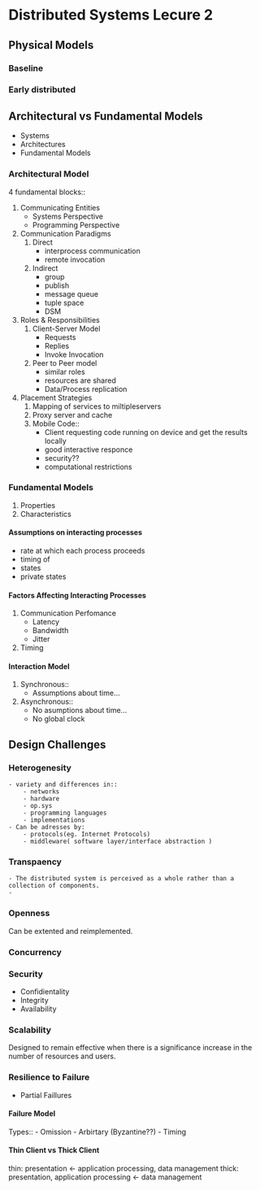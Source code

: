 # Distributed Systems Lecure 2


## Physical Models
### Baseline
### Early distributed

## Architectural vs Fundamental Models
- Systems
- Architectures
- Fundamental Models

### Architectural Model
4 fundamental blocks::

1) Communicating Entities
    - Systems Perspective
    - Programming Perspective
2) Communication  Paradigms
    1) Direct 
        - interprocess communication
        - remote invocation
    2) Indirect
        - group
        - publish
        - message queue
        - tuple space
        - DSM
3) Roles & Responsibilities
    1) Client-Server Model
        - Requests
        - Replies
        - Invoke Invocation
    2) Peer to Peer model
        - similar roles
        - resources are shared
        - Data/Process replication 
4) Placement Strategies
    1) Mapping of services to miltipleservers
    2) Proxy server and cache
    3) Mobile Code::
        - Client requesting code running on device and get the results locally
        - good interactive responce
        - security??
        - computational restrictions

### Fundamental Models
1) Properties 
2) Characteristics

#### Assumptions on interacting processes
- rate at which each process proceeds
- timing of 
- states
- private states

#### Factors Affecting Interacting Processes
1) Communication Perfomance
    - Latency
    - Bandwidth
    - Jitter
2) Timing

#### Interaction Model
1) Synchronous::
    - Assumptions about time...
2) Asynchronous::
    - No asumptions about time...
    - No global clock

## Design Challenges
### Heterogenesity
    - variety and differences in::
        - networks
        - hardware
        - op.sys
        - programming languages
        - implementations
    - Can be adresses by:
        - protocols(eg. Internet Protocols)
        - middleware( software layer/interface abstraction )
### Transpaency
    - The distributed system is perceived as a whole rather than a collection of components.
    - 
### Openness
Can be extented and reimplemented.


### Concurrency
### Security
- Confidientality 
- Integrity
- Availability
 
### Scalability
Designed to remain effective when there is a significance increase in the number of resources and users.


### Resilience to Failure
- Partial Faillures
#### Failure Model
Types::
    - Omission 
    - Arbirtary (Byzantine??)
    - Timing


#### Thin Client vs Thick Client
thin:   presentation                         <- application processing, data management
thick:  presentation, application processing <- data management
